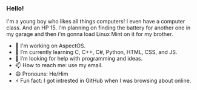 ### Hello!

I'm a young boy who likes all things computers! I even have a computer class. And an HP 15. I'm planning on finding the battery for another one in my garage
and then i'm gonna load Linux Mint on it for my brother.
- 🔭 I'm working on AspectOS.
- 🌱 I’m currently learning C, C++, C#, Python, HTML, CSS, and JS.
- 🤔 I’m looking for help with programming and ideas.
- 📫 How to reach me: use my email.
- 😄 Pronouns: He/Him
- ⚡ Fun fact: I got intrested in GitHub when I was browsing about online.





